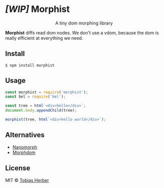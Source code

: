 # _[WIP]_ Morphist

<p align="center">A tiny dom morphing library</p>

__Morphist__ diffs read dom nodes. We don't use a vdom, because the dom is really efficient at everything we need.

## Install

```
$ npm install morphist
```

## Usage

```js
const morphist = require('morphist');
const bel = require('bel');

const tree = html`<div>hello</div>`;
document.body.appendChild(tree);

morphist(tree, html`<div>hello world</div>`);
```

## Alternatives

- [Nanomorph](https://github.com/choojs/nanomorph)
- [Morphdom](https://github.com/patrick-steele-idem/morphdom)

## License

MIT © [Tobias Herber](http://tobihrbr.com)
